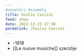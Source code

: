 ```yaml
---
#zenetöri #személy
title: Giulio Caccini
feed: show
date: 2022-12-23 17:30
permalink: /Giulio Caccini
---
```


- -1618
- [[Le nuove musiche]] szerzője